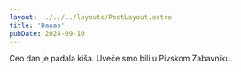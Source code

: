 ```yaml
---
layout: ../../../layouts/PostLayout.astro
title: 'Danas'
pubDate: 2024-09-10
---
```


Ceo dan je padala kiša.
Uveče smo bili u Pivskom Zabavniku.
